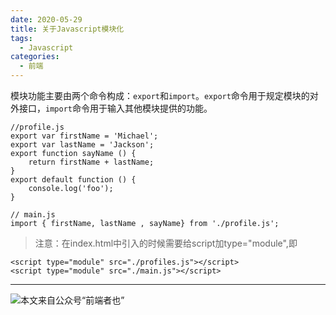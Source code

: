 ```yaml
---
date: 2020-05-29
title: 关于Javascript模块化
tags:
  - Javascript
categories:
  - 前端
---
```


模块功能主要由两个命令构成：`export`和`import`。`export`命令用于规定模块的对外接口，`import`命令用于输入其他模块提供的功能。
```
//profile.js
export var firstName = 'Michael';
export var lastName = 'Jackson';
export function sayName () {
    return firstName + lastName;
}
export default function () {
    console.log('foo');
}
```

```
// main.js
import { firstName, lastName , sayName} from './profile.js';
```
> 注意：在index.html中引入的时候需要给script加type="module",即

```
<script type="module" src="./profiles.js"></script>
<script type="module" src="./main.js"></script>
```

---
![ 本文来自公众号“前端者也”](https://gitee.com/fintinger/figure-bed/raw/master//images/20201012130740.png)
